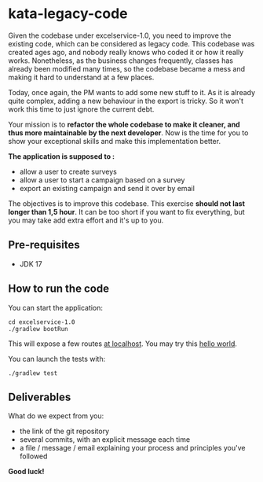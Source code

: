 # kata-legacy-code

Given the codebase under excelservice-1.0, you need to improve the existing code, which can be considered as legacy code. This codebase was created ages ago, and nobody really knows who coded it or how it really works. Nonetheless, as the business changes frequently, classes has already been modified many times, so the codebase became a mess and making it hard to understand at a few places.

Today, once again, the PM wants to add some new stuff to it. As it is already quite complex, adding a new behaviour in the export is tricky. So it won't work this time to just ignore the current debt.

Your mission is to **refactor the whole codebase to make it cleaner, and thus more maintainable by the next developer**. Now is the time for you to show your exceptional skills and make this implementation better.

**The application is supposed to :**

- allow a user to create surveys
- allow a user to start a campaign based on a survey
- export an existing campaign and send it over by email

The objectives is to improve this codebase. This exercise **should not last longer than 1,5 hour**. It can be too short if you want to fix everything, but you may take add extra effort and it's up to you.

## Pre-requisites

- JDK 17

## How to run the code

You can start the application:

```
cd excelservice-1.0
./gradlew bootRun
```

This will expose a few routes [at localhost](http://localhost:8080/api). You may try this [hello world](http://localhost:8080/api/hello).

You can launch the tests with:

```
./gradlew test
```

## Deliverables

What do we expect from you:
- the link of the git repository
- several commits, with an explicit message each time
- a file / message / email explaining your process and principles you've followed

**Good luck!**
